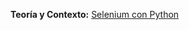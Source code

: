 **Teoría y Contexto:** [ Selenium con Python](https://www.notion.so/german-salina/Selenium-con-Python-7db890432ade47e5bf6b94581191c3e1)
